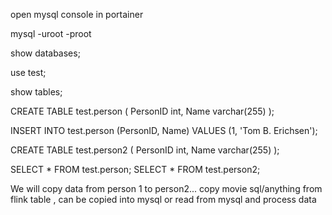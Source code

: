 

open mysql console in portainer

mysql -uroot -proot

show databases;

use test;

show tables;

CREATE TABLE test.person (
PersonID int,
Name varchar(255)
);

INSERT INTO test.person (PersonID, Name)
VALUES (1, 'Tom B. Erichsen');

CREATE TABLE test.person2 (
PersonID int,
Name varchar(255)
);


SELECT * FROM test.person;
SELECT * FROM test.person2;

We will copy data from person 1 to person2...
copy movie sql/anything from flink table , can be copied into mysql or
read from mysql and process data